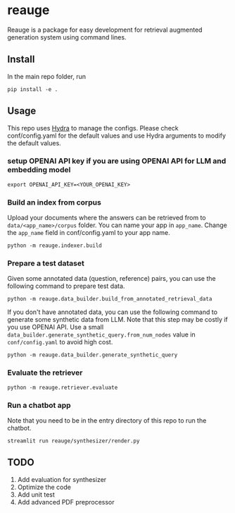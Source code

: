 # reauge
Reauge is a package for easy development for retrieval augmented generation system using command lines.

## Install
In the main repo folder, run
```
pip install -e .
```

## Usage
This repo uses [Hydra](https://hydra.cc/docs/intro/) to manage the configs. Please check conf/config.yaml for the default values and use Hydra arguments to modify the default values. 

### setup OPENAI API key if you are using OPENAI API for LLM and embedding model
```
export OPENAI_API_KEY=<YOUR_OPENAI_KEY>
```

### Build an index from corpus
Upload your documents where the answers can be retrieved from to `data/<app_name>/corpus` folder. You can name your app in `app_name`. Change the `app_name` field in conf/config.yaml to your app name. 
```
python -m reauge.indexer.build
```
### Prepare a test dataset
Given some annotated data (question, reference) pairs, you can use the following command to prepare test data.
```
python -m reauge.data_builder.build_from_annotated_retrieval_data 
```
If you don't have annotated data, you can use the following command to generate some synthetic data from LLM. Note that this step may be costly if you use OPENAI API. Use a small `data_builder.generate_synthetic_query.from_num_nodes` value in `conf/config.yaml` to avoid high cost.
```
python -m reauge.data_builder.generate_synthetic_query
```

### Evaluate the retriever
```
python -m reauge.retriever.evaluate
```
### Run a chatbot app
Note that you need to be in the entry directory of this repo to run the chatbot. 
```
streamlit run reauge/synthesizer/render.py
```

## TODO
1. Add evaluation for synthesizer
2. Optimize the code
3. Add unit test
4. Add advanced PDF preprocessor
